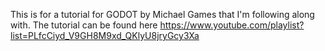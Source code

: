 This is for a tutorial for GODOT by Michael Games that I'm following along with.
The tutorial can be found here https://www.youtube.com/playlist?list=PLfcCiyd_V9GH8M9xd_QKlyU8jryGcy3Xa 
